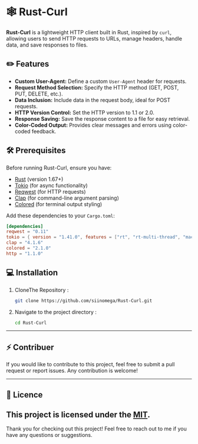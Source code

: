 # 🕸️ Rust-Curl

**Rust-Curl** is a lightweight HTTP client built in Rust, inspired by `curl`, allowing users to send HTTP requests to URLs, manage headers, handle data, and save responses to files.

## ✏️ Features

- **Custom User-Agent:** Define a custom `User-Agent` header for requests.
- **Request Method Selection:** Specify the HTTP method (GET, POST, PUT, DELETE, etc.).
- **Data Inclusion:** Include data in the request body, ideal for POST requests.
- **HTTP Version Control:** Set the HTTP version to 1.1 or 2.0.
- **Response Saving:** Save the response content to a file for easy retrieval.
- **Color-Coded Output:** Provides clear messages and errors using color-coded feedback.

## 🛠️ Prerequisites

Before running Rust-Curl, ensure you have:

- [Rust](https://www.rust-lang.org/) (version 1.67+)
- [Tokio](https://tokio.rs/) (for async functionality)
- [Reqwest](https://docs.rs/reqwest/) (for HTTP requests)
- [Clap](https://docs.rs/clap/) (for command-line argument parsing)
- [Colored](https://docs.rs/colored/) (for terminal output styling)

Add these dependencies to your `Cargo.toml`:

```toml
[dependencies]
reqwest = "0.11"
tokio = { version = "1.41.0", features = ["rt", "rt-multi-thread", "macros"] }
clap = "4.1.6"
colored = "2.1.0"
http = "1.1.0"
```
## 💻 Installation

1. CloneThe Repository :

   ```bash
   git clone https://github.com/siinomega/Rust-Curl.git
   ```
   
2. Navigate to the project directory :

   ```bash
   cd Rust-Curl
   ```
---
## ⚡ Contribuer

If you would like to contribute to this project, feel free to submit a pull request or report issues. Any contribution is welcome!

---
## 📄 Licence

This project is licensed under the [MIT](LICENSE).
---

Thank you for checking out this project! Feel free to reach out to me if you have any questions or suggestions.
